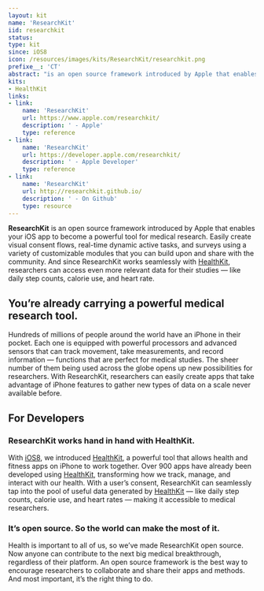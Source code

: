 ```yaml
---
layout: kit
name: 'ResearchKit'
iid: researchkit
status:
type: kit
since: iOS8
icon: /resources/images/kits/ResearchKit/researchkit.png
prefixe__: 'CT'
abstract: "is an open source framework introduced by Apple that enables your iOS app to become a powerful tool for medical research."
kits:
- HealthKit
links:
- link:
    name: 'ResearchKit'
    url: https://www.apple.com/researchkit/
    description: ' - Apple'
    type: reference
- link:
    name: 'ResearchKit'
    url: https://developer.apple.com/researchkit/
    description: ' - Apple Developer'
    type: reference
- link:
    name: 'ResearchKit'
    url: http://researchkit.github.io/
    description: ' - On Github'
    type: resource
---
```


**ResearchKit** is an open source framework introduced by Apple that enables your iOS app to become a powerful tool for medical research. Easily create visual consent flows, real-time dynamic active tasks, and surveys using a variety of customizable modules that you can build upon and share with the community. And since ResearchKit works seamlessly with [HealthKit](/HealthKit), researchers can access even more relevant data for their studies — like daily step counts, calorie use, and heart rate.

## You’re already carrying a powerful medical research tool.

Hundreds of millions of people around the world have an iPhone in their pocket. Each one is equipped with powerful processors and advanced sensors that can track movement, take measurements, and record information — functions that are perfect for medical studies. The sheer number of them being used across the globe opens up new possibilities for researchers. With ResearchKit, researchers can easily create apps that take advantage of iPhone features to gather new types of data on a scale never available before.

## For Developers

### ResearchKit works hand in hand with HealthKit.

With [iOS8](/iOS8), we introduced [HealthKit](/HealthKit), a powerful tool that allows health and fitness apps on iPhone to work together. Over 900 apps have already been developed using [HealthKit](/HealthKit), transforming how we track, manage, and interact with our health. With a user’s consent, ResearchKit can seamlessly tap into the pool of useful data generated by [HealthKit](/HealthKit) — like daily step counts, calorie use, and heart rates — making it accessible to medical researchers.

### It’s open source. So the world can make the most of it.

Health is important to all of us, so we’ve made ResearchKit open source. Now anyone can contribute to the next big medical breakthrough, regardless of their platform. An open source framework is the best way to encourage researchers to collaborate and share their apps and methods. And most important, it’s the right thing to do.